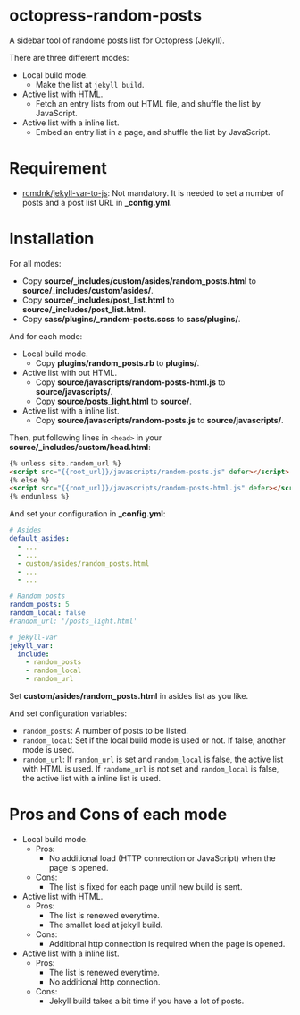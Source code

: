 # octopress-random-posts

A sidebar tool of randome posts list for Octopress (Jekyll).

There are three different modes:

* Local build mode.
    * Make the list at `jekyll build`.
* Active list with HTML.
    * Fetch an entry lists from out HTML file, and shuffle the list by JavaScript.
* Active list with a inline list.
    * Embed an entry list in a page, and shuffle the list by JavaScript.

# Requirement

* [rcmdnk/jekyll-var-to-js](https://github.com/rcmdnk/jekyll-var-to-js): Not mandatory. It is needed to set a number of posts and a post list URL in **_config.yml**.

# Installation

For all modes:

* Copy **source/_includes/custom/asides/random_posts.html** to **source/_includes/custom/asides/**.
* Copy **source/_includes/post_list.html** to **source/_includes/post_list.html**.
* Copy **sass/plugins/_random-posts.scss** to **sass/plugins/**.

And for each mode:

* Local build mode.
    * Copy **plugins/random_posts.rb** to **plugins/**.
* Active list with out HTML.
    * Copy **source/javascripts/random-posts-html.js** to **source/javascripts/**.
    * Copy **source/posts_light.html** to **source/**.
* Active list with a inline list.
    * Copy **source/javascripts/random-posts.js** to **source/javascripts/**.


Then, put following lines in `<head>` in your **source/_includes/custom/head.html**:

```html
{% unless site.random_url %}
<script src="{{root_url}}/javascripts/random-posts.js" defer></script>
{% else %}
<script src="{{root_url}}/javascripts/random-posts-html.js" defer></script>
{% endunless %}
```

And set your configuration in **_config.yml**:

```yaml
# Asides
default_asides:
  - ...
  - ...
  - custom/asides/random_posts.html
  - ...
  - ...

# Random posts
random_posts: 5
random_local: false
#random_url: '/posts_light.html'

# jekyll-var
jekyll_var:
  include:
    - random_posts
    - random_local
    - random_url
```

Set **custom/asides/random_posts.html** in asides list as you like.

And set configuration variables:

* `random_posts`: A number of posts to be listed.
* `random_local`: Set if the local build mode is used or not. If false, another mode is used.
* `random_url`: If `random_url` is set and `random_local` is false, the active list with HTML is used. If `randome_url` is not set and `random_local` is false, the active list with a inline list is used.

# Pros and Cons of each mode

* Local build mode.
    * Pros:
        * No additional load (HTTP connection or JavaScript) when the page is opened.
    * Cons:
        * The list is fixed for each page until new build is sent.
* Active list with HTML.
    * Pros:
        * The list is renewed everytime.
        * The smallet load at jekyll build.
    * Cons:
        * Additional http connection is required when the page is opened.
* Active list with a inline list.
    * Pros:
        * The list is renewed everytime.
        * No additional http connection.
    * Cons:
        * Jekyll build takes a bit time if you have a lot of posts.
